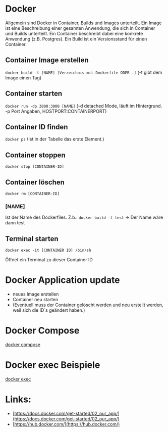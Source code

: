 # Docker

Allgemein sind Docker in Container, Builds und Images unterteilt. Ein Image ist eine Beschreibung einer gesamten Anwendung, die sich in Container und Builds unterteilt. Ein Container beschreibt dabei eine konkrete Anwendung (z.B. Postgres). Ein Build ist ein Versionsstand für einen Container.


## Container Image erstellen
`docker build -t [NAME] [Verzeichnis mit Dockerfile ODER .]` (-t gibt dem Image einen Tag)

## Container starten
`docker run -dp 3000:3000 [NAME]` (-d detached Mode, läuft im Hintergrund. -p Port Angaben, HOSTPORT:CONTAINERPORT)

## Container ID finden
`docker ps` (Ist in der Tabelle das erste Element.)

## Container stoppen
`docker stop [CONTAINER-ID]`

## Container löschen
`docker rm [CONTAINER-ID]`

### [NAME]
Ist der Name des Dockerfiles. Z.b.: `docker build -t test` -> Der Name wäre dann test

## Terminal starten
`docker exec -it [CONTAINER ID] /bin/sh`

Öffnet ein Terminal zu dieser Container ID


# Docker Application update
- neues Image erstellen
- Container neu starten
- (Eventuell muss der Container gelöscht werden und neu erstellt werden, weil sich die ID´s geändert haben.)

# Docker Compose
[docker compose](/docker-compose.md)

# Docker exec Beispiele
[docker exec](/docker-exec.md)


# Links:
- [https://docs.docker.com/get-started/02_our_app/](https://docs.docker.com/get-started/02_our_app/)
- [https://hub.docker.com/](https://hub.docker.com/)
